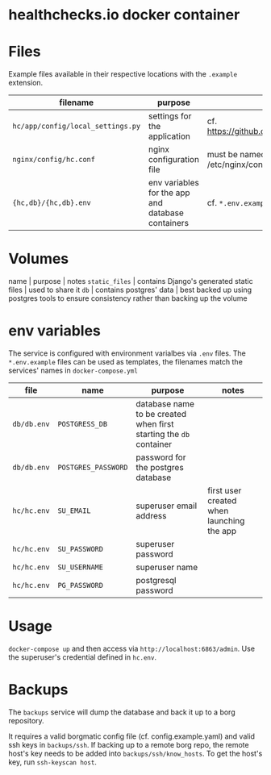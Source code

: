 # healthchecks.io docker container

# Files

Example files available in their respective locations with the `.example` extension.

filename | purpose | notes
---|---|---
`hc/app/config/local_settings.py` | settings for the application | cf. https://github.com/healthchecks/healthchecks#configuration
`nginx/config/hc.conf` | nginx configuration file | must be named `hc.conf`, will be mounted at /etc/nginx/conf.d/ in the nginx container
`{hc,db}/{hc,db}.env` | env variables for the app and database containers | cf. `*.env.example`

# Volumes

name | purpose | notes
`static_files` | contains Django's generated static files | used to share it 
`db` | contains postgres' data | best backed up using postgres tools to ensure consistency rather than backing up the volume

# env variables

The service is configured with environment varialbes via `.env` files. The `*.env.example` files can be used as templates, the filenames match the services' names in `docker-compose.yml`

file | name | purpose | notes
---|---|---|---
`db/db.env` | `POSTGRESS_DB` | database name to be created when first starting the `db` container
`db/db.env` | `POSTGRES_PASSWORD` | password for the postgres database
`hc/hc.env` | `SU_EMAIL` | superuser email address | first user created when launching the app
`hc/hc.env` | `SU_PASSWORD` | superuser password
`hc/hc.env` | `SU_USERNAME` | superuser name
`hc/hc.env` | `PG_PASSWORD` | postgresql password

# Usage

`docker-compose up` and then access via `http://localhost:6863/admin`. Use the superuser's credential defined in `hc.env`.

# Backups

The `backups` service will dump the database and back it up to a borg repository.

It requires a valid borgmatic config file (cf. config.example.yaml) and valid ssh keys in `backups/ssh`. If backing up to a remote borg repo, the remote host's key needs to be added into `backups/ssh/know_hosts`. To get the host's key, run `ssh-keyscan host`.
